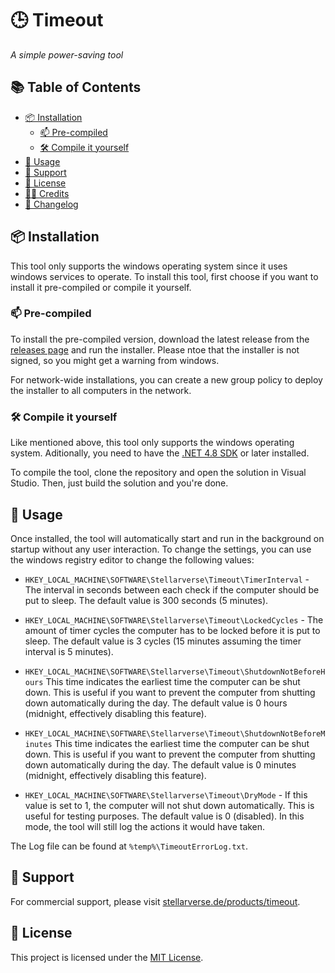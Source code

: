 # 🕒 Timeout

_A simple power-saving tool_

## 📚 Table of Contents

- [📦 Installation](#-installation)
    - [📫 Pre-compiled](#-pre-compiled)
    - [🛠️ Compile it yourself](#️-compile-it-yourself)
- [🔧 Usage](#-usage)
- [🧭 Support](#-support)
- [📝 License](#-license)
- [🧑‍🦱 Credits](#-credits)
- [📜 Changelog](#-changelog)

## 📦 Installation

This tool only supports the windows operating system since it uses windows
services to operate. To install this tool, first choose if you want to
install it pre-compiled or compile it yourself.

### 📫 Pre-compiled

To install the pre-compiled version, download the latest release from the
[releases page](https://github.com/stellarverse/timeout/releases) and run
the installer. Please ntoe that the installer is not signed, so you might
get a warning from windows. 

For network-wide installations, you can create a new group policy to deploy
the installer to all computers in the network.

### 🛠️ Compile it yourself

Like mentioned above, this tool only supports the windows operating system. 
Aditionally, you need to have the [.NET 4.8 SDK](https://dotnet.microsoft.com/en-us/download/dotnet-framework/net48) or later installed.

To compile the tool, clone the repository and open the solution in Visual
Studio. Then, just build the solution and you're done.

## 🔧 Usage

Once installed, the tool will automatically start and run in the background 
on startup without any user interaction. To change the settings, you can
use the windows registry editor to change the following values:

- `HKEY_LOCAL_MACHINE\SOFTWARE\Stellarverse\Timeout\TimerInterval` - The
    interval in seconds between each check if the computer should be put to
    sleep. The default value is 300 seconds (5 minutes).


- `HKEY_LOCAL_MACHINE\SOFTWARE\Stellarverse\Timeout\LockedCycles` - The
    amount of timer cycles the computer has to be locked before it is put to sleep. The default value is 3 cycles (15 minutes assuming the timer interval is 5 minutes).

- `HKEY_LOCAL_MACHINE\SOFTWARE\Stellarverse\Timeout\ShutdownNotBeforeHours`
    This time indicates the earliest time the computer can be shut down. 
    This is useful if you want to prevent the computer from shutting down
    automatically during the day. The default value is 0 hours (midnight, 
    effectively disabling this feature).

- `HKEY_LOCAL_MACHINE\SOFTWARE\Stellarverse\Timeout\ShutdownNotBeforeMinutes`
    This time indicates the earliest time the computer can be shut down. 
    This is useful if you want to prevent the computer from shutting down
    automatically during the day. The default value is 0 minutes (midnight, 
    effectively disabling this feature).

- `HKEY_LOCAL_MACHINE\SOFTWARE\Stellarverse\Timeout\DryMode` - If this
    value is set to 1, the computer will not shut down automatically. This 
    is useful for testing purposes. The default value is 0 (disabled). In 
    this mode, the tool will still log the actions it would have taken.

The Log file can be found at `%temp%\TimeoutErrorLog.txt`.

## 🧭 Support

For commercial support, please visit [stellarverse.de/products/timeout](https://stellarverse.de/products/timeout). 

## 📝 License

This project is licensed under the [MIT License](LICENSE).
